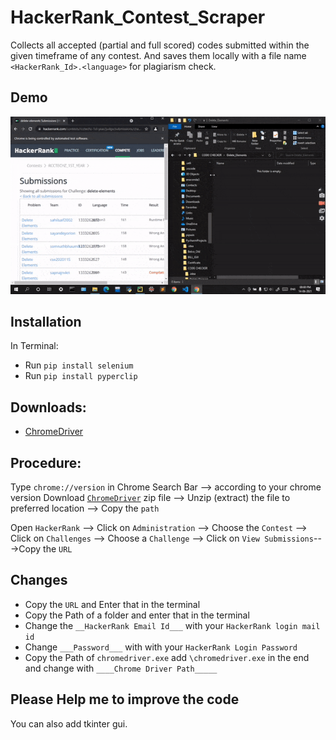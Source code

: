 # HackerRank_Contest_Scraper
Collects all accepted (partial and full scored) codes submitted within the given timeframe of any contest. 
And saves them locally with a file name `<HackerRank_Id>.<language>` for plagiarism check.

## Demo

![alt-text](https://github.com/belelaritra/HackerRank_Contest_Scraper/blob/main/Gif/HackerRank_Scraper.gif)

## Installation

In Terminal:
- Run `pip install selenium`
- Run `pip install pyperclip` 

## Downloads:

- [ChromeDriver](https://chromedriver.chromium.org/downloads)


## Procedure:

Type `chrome://version` in Chrome Search Bar --> according to your chrome version Download [`ChromeDriver`](https://chromedriver.chromium.org/downloads) zip file --> Unzip (extract) the file to preferred location --> Copy the `path` 

Open `HackerRank` --> Click on `Administration` --> Choose the `Contest` --> Click on `Challenges` --> Choose a `Challenge` --> Click on `View Submissions`--->Copy the `URL`

## Changes

- Copy the `URL`  and Enter that in the terminal
- Copy the Path of a folder and enter that in the terminal
- Change the `__HackerRank Email Id___` with your `HackerRank login mail id`
- Change `___Password___` with with your `HackerRank Login Password`
- Copy the Path of `chromedriver.exe` add `\chromedriver.exe` in the end and change with `____Chrome Driver Path_____`

## Please Help me to improve the code

You can also add tkinter gui.
